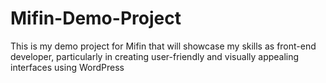 # Mifin-Demo-Project
This is my demo project for Mifin that will showcase my skills as front-end developer, particularly in creating user-friendly and visually appealing interfaces using WordPress
